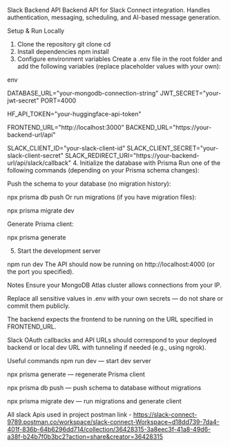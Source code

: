 Slack Backend API
Backend API for Slack Connect integration. Handles authentication, messaging, scheduling, and AI-based message generation.

Setup & Run Locally
1. Clone the repository
git clone <your-repo-url>
cd <your-repo-folder>
2. Install dependencies
npm install
3. Configure environment variables
Create a .env file in the root folder and add the following variables (replace placeholder values with your own):

env

DATABASE_URL="your-mongodb-connection-string"
JWT_SECRET="your-jwt-secret"
PORT=4000

HF_API_TOKEN="your-huggingface-api-token"

FRONTEND_URL="http://localhost:3000"
BACKEND_URL="https://your-backend-url/api"

SLACK_CLIENT_ID="your-slack-client-id"
SLACK_CLIENT_SECRET="your-slack-client-secret"
SLACK_REDIRECT_URI="https://your-backend-url/api/slack/callback"
4. Initialize the database with Prisma
Run one of the following commands (depending on your Prisma schema changes):

Push the schema to your database (no migration history):

npx prisma db push
Or run migrations (if you have migration files):

npx prisma migrate dev

Generate Prisma client:

npx prisma generate

5. Start the development server

npm run dev
The API should now be running on http://localhost:4000 (or the port you specified).

Notes
Ensure your MongoDB Atlas cluster allows connections from your IP.

Replace all sensitive values in .env with your own secrets — do not share or commit them publicly.

The backend expects the frontend to be running on the URL specified in FRONTEND_URL.

Slack OAuth callbacks and API URLs should correspond to your deployed backend or local dev URL with tunneling if needed (e.g., using ngrok).

Useful commands
npm run dev — start dev server

npx prisma generate — regenerate Prisma client

npx prisma db push — push schema to database without migrations

npx prisma migrate dev — run migrations and generate client

All slack Apis used in project postman link - https://slack-connect-9789.postman.co/workspace/slack-connect-Workspace~d18dd739-7da4-401f-836b-64b6296dd714/collection/36428315-3a8eec3f-41a8-49d6-a38f-b24b7f0b3bc2?action=share&creator=36428315
